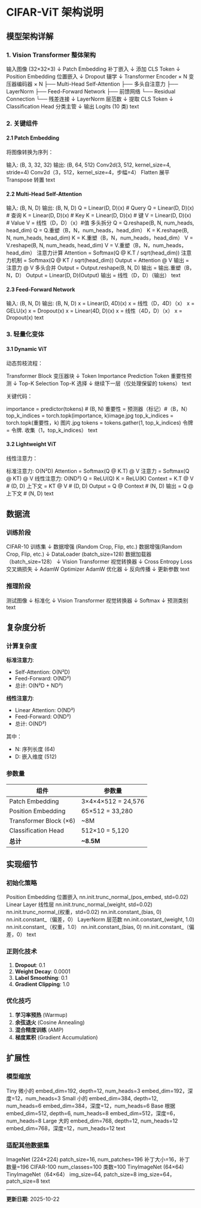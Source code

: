 # CIFAR-ViT 架构说明

## 模型架构详解

### 1. Vision Transformer 整体架构


 输入图像 (32×32×3)
 ↓
 Patch Embedding  补丁嵌入
 ↓
 添加 CLS Token
 ↓
 Position Embedding  位置嵌入
 ↓
 Dropout  辍学
 ↓
 Transformer Encoder × N  变压器编码器 × N
 ├── Multi-Head Self-Attention
├── 多头自注意力
 ├── LayerNorm
 ├── Feed-Forward Network  ├── 前馈网络
 └── Residual Connection  └── 残差连接
 ↓
 LayerNorm  层范数
 ↓
 提取 CLS Token
 ↓
 Classification Head  分类主管
 ↓
 输出 Logits (10 类)
 text

### 2. 关键组件

#### 2.1 Patch Embedding

将图像转换为序列：


 输入: (B, 3, 32, 32)
 输出: (B, 64, 512)
 Conv2d(3, 512, kernel_size=4, stride=4)
Conv2d（3，512，kernel_size=4，步幅=4）
 Flatten  展平
 Transpose  转置
 text

#### 2.2 Multi-Head Self-Attention


 输入: (B, N, D)
 输出: (B, N, D)
 Q = Linear(D, D)(x) # Query
Q = Linear(D, D)(x) # 查询
 K = Linear(D, D)(x) # Key
K = Linear(D, D)(x) # 键
 V = Linear(D, D)(x) # Value
V = 线性（D，D）（x）#值
 多头拆分
 Q = Q.reshape(B, N, num_heads, head_dim)
Q = Q.重塑（B，N，num_heads，head_dim）
 K = K.reshape(B, N, num_heads, head_dim)
K = K.重塑（B，N，num_heads，head_dim）
 V = V.reshape(B, N, num_heads, head_dim)
V = V.重塑（B，N，num_heads，head_dim）
 注意力计算
 Attention = Softmax(Q @ K.T / sqrt(head_dim))
注意力机制 = Softmax(Q @ KT / sqrt(head_dim))
 Output = Attention @ V
输出 = 注意力 @ V
 多头合并
 Output = Output.reshape(B, N, D)
输出 = 输出.重塑（B，N，D）
 Output = Linear(D, D)(Output)
输出 = 线性（D，D）（输出）
 text

#### 2.3 Feed-Forward Network


 输入: (B, N, D)
 输出: (B, N, D)
 x = Linear(D, 4D)(x)  x = 线性（D，4D）（x）
 x = GELU(x)
 x = Dropout(x)
 x = Linear(4D, D)(x)  x = 线性（4D，D）（x）
 x = Dropout(x)
 text

### 3. 轻量化变体

#### 3.1 Dynamic ViT

动态剪枝流程：


 Transformer Block  变压器块
 ↓
 Token Importance Prediction
Token 重要性预测
 ↓
 Top-K Selection  Top-K 选择
 ↓
 继续下一层（仅处理保留的 tokens）
 text

关键代码：

 importance = predictor(tokens) # (B, N)
重要性 = 预测器（标记）#（B，N）
 top_k_indices = torch.topk(importance, k)image.jpg
top_k_indices = torch.topk(重要性，k) 图片.jpg
 tokens = tokens.gather(1, top_k_indices)
令牌 = 令牌. 收集（1，top_k_indices）
 text

#### 3.2 Lightweight ViT

线性注意力：


 标准注意力: O(N²D)
 Attention = Softmax(Q @ K.T) @ V
注意力 = Softmax(Q @ KT) @ V
 线性注意力: O(ND²)
 Q = ReLU(Q)
 K = ReLU(K)
 Context = K.T @ V # (D, D)
上下文 = KT @ V # (D, D)
 Output = Q @ Context # (N, D)
输出 = Q @ 上下文 # (N, D)
 text

## 数据流

### 训练阶段


 CIFAR-10 训练集
 ↓
 数据增强 (Random Crop, Flip, etc.)
数据增强(Random Crop, Flip, etc.)
 ↓
 DataLoader (batch_size=128)
数据加载器（batch_size=128）
 ↓
 Vision Transformer  视觉转换器
 ↓
 Cross Entropy Loss  交叉熵损失
 ↓
 AdamW Optimizer  AdamW 优化器
 ↓
 反向传播
 ↓
 更新参数
 text

### 推理阶段


 测试图像
 ↓
 标准化
 ↓
 Vision Transformer  视觉转换器
 ↓
 Softmax
 ↓
 预测类别
 text

## 复杂度分析

### 计算复杂度

**标准注意力**:
- Self-Attention: O(N²D)
- Feed-Forward: O(ND²)
- 总计: O(N²D + ND²)

**线性注意力**:
- Linear Attention: O(ND²)
- Feed-Forward: O(ND²)
- 总计: O(ND²)

其中：
- N: 序列长度 (64)
- D: 嵌入维度 (512)

### 参数量

| 组件 | 参数量 |
|------|--------|
| Patch Embedding | 3×4×4×512 = 24,576 |
| Position Embedding | 65×512 = 33,280 |
| Transformer Block (×6) | ~8M |
| Classification Head | 512×10 = 5,120 |
| **总计** | **~8.5M** |

## 实现细节

### 初始化策略


 Position Embedding  位置嵌入
 nn.init.trunc_normal_(pos_embed, std=0.02)
 Linear Layer  线性层
 nn.init.trunc_normal_(weight, std=0.02)
nn.init.trunc_normal_(权重，std=0.02)
 nn.init.constant_(bias, 0)
nn.init.constant_（偏差，0）
 LayerNorm  层范数
 nn.init.constant_(weight, 1.0)
nn.init.constant_（权重，1.0）
 nn.init.constant_(bias, 0)
nn.init.constant_（偏差，0）
 text

### 正则化技术

1. **Dropout**: 0.1
2. **Weight Decay**: 0.0001
3. **Label Smoothing**: 0.1
4. **Gradient Clipping**: 1.0

### 优化技巧

1. **学习率预热** (Warmup)
2. **余弦退火** (Cosine Annealing)
3. **混合精度训练** (AMP)
4. **梯度累积** (Gradient Accumulation)

## 扩展性

### 模型缩放


 Tiny  微小的
 embed_dim=192, depth=12, num_heads=3
embed_dim=192，深度=12，num_heads=3
 Small  小的
 embed_dim=384, depth=12, num_heads=6
embed_dim=384，深度=12，num_heads=6
 Base  根据
 embed_dim=512, depth=6, num_heads=8
embed_dim=512，深度=6，num_heads=8
 Large  大的
 embed_dim=768, depth=12, num_heads=12
embed_dim=768，深度=12，num_heads=12
 text

### 适配其他数据集


 ImageNet (224×224)
 patch_size=16, num_patches=196
补丁大小=16，补丁数量=196
 CIFAR-100
 num_classes=100  类数=100
 TinyImageNet (64×64)  TinyImageNet（64×64）
 img_size=64, patch_size=8
img_size=64，patch_size=8
 text

---

**更新日期**: 2025-10-22